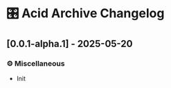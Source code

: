 # 🎛️ Acid Archive Changelog
## [0.0.1-alpha.1] - 2025-05-20

### ⚙️ Miscellaneous

- Init



<!-- generated by git-cliff -->
